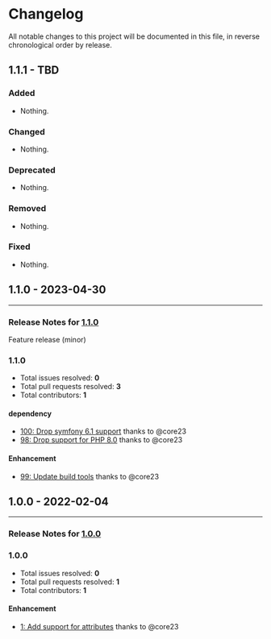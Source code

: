 # Changelog

All notable changes to this project will be documented in this file, in reverse chronological order by release.

## 1.1.1 - TBD

### Added

- Nothing.

### Changed

- Nothing.

### Deprecated

- Nothing.

### Removed

- Nothing.

### Fixed

- Nothing.

## 1.1.0 - 2023-04-30


-----

### Release Notes for [1.1.0](https://github.com/nucleos/SonataAutoConfigureBundle/milestone/3)

Feature release (minor)

### 1.1.0

- Total issues resolved: **0**
- Total pull requests resolved: **3**
- Total contributors: **1**

#### dependency

 - [100: Drop symfony 6.1 support](https://github.com/nucleos/SonataAutoConfigureBundle/pull/100) thanks to @core23
 - [98: Drop support for PHP 8.0](https://github.com/nucleos/SonataAutoConfigureBundle/pull/98) thanks to @core23

#### Enhancement

 - [99: Update build tools](https://github.com/nucleos/SonataAutoConfigureBundle/pull/99) thanks to @core23

## 1.0.0 - 2022-02-04


-----

### Release Notes for [1.0.0](https://github.com/nucleos/SonataAutoConfigureBundle/milestone/1)



### 1.0.0

- Total issues resolved: **0**
- Total pull requests resolved: **1**
- Total contributors: **1**

#### Enhancement

 - [1: Add support for attributes](https://github.com/nucleos/SonataAutoConfigureBundle/pull/1) thanks to @core23

